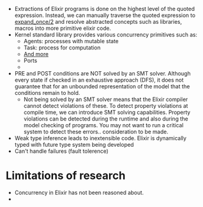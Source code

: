
- Extractions of Elixir programs is done on the highest level of the quoted expression. Instead, we can manually traverse the quoted expression to [expand_once/2](https://github.com/elixir-lang/elixir/blob/74bfab8ee271e53d24cb0012b5db1e2a931e0470/lib/elixir/lib/macro.ex#L1439) and resolve abstracted concepts such as libraries, macros into more primitive elixir code.
- Kernel standard library provides various concurrency primitives such as:
	- Agents: processes with mutable state
	- Task: process for computation
	- [And more](https://hexdocs.pm/elixir/1.12.3/Kernel.html) 
	- Ports
	- 
- PRE and POST conditions are NOT solved by an SMT solver. Although every state if checked in an exhaustive approach (DFS), it does not guarantee that for an unbounded representation of the model that the conditions remain to hold.
	- Not being solved by an SMT solver means that the Elixir compiler cannot detect violations of these. To detect property violations at compile time, we can introduce SMT solving capabilities. Property violations can be detected during the runtime and also during the model checking of programs. You may not want to run a critical system to detect these errors.. consideration to be made.
- Weak type inference leads to inextensible code. Elixir is dynamically typed with future type system being developed
- Can't handle failures (fault tolerence)
# Limitations of research

- Concurrency in Elixir has not been reasoned about.
- 